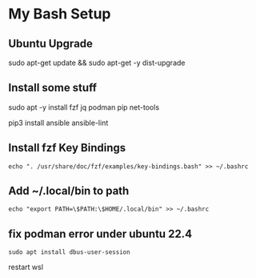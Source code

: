 # My Bash Setup

## Ubuntu Upgrade

sudo apt-get update && sudo apt-get -y dist-upgrade

## Install some stuff

sudo apt -y install fzf jq podman pip net-tools

pip3 install ansible ansible-lint



## Install fzf Key Bindings
    echo ". /usr/share/doc/fzf/examples/key-bindings.bash" >> ~/.bashrc

## Add ~/.local/bin to path
    echo "export PATH=\$PATH:\$HOME/.local/bin" >> ~/.bashrc


## fix podman error under ubuntu 22.4
    sudo apt install dbus-user-session
restart wsl




